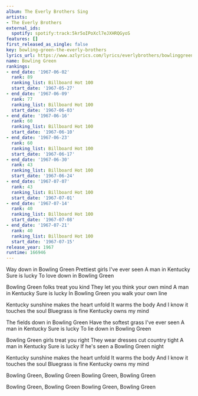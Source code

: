 ```yaml
---
album: The Everly Brothers Sing
artists:
- The Everly Brothers
external_ids:
  spotify: spotify:track:5kr5oIPoXcl7eJXHRQGyoS
features: []
first_released_as_single: false
key: bowling-green-the-everly-brothers
lyrics_url: https://www.azlyrics.com/lyrics/everlybrothers/bowlinggreen.html
name: Bowling Green
rankings:
- end_date: '1967-06-02'
  rank: 89
  ranking_list: Billboard Hot 100
  start_date: '1967-05-27'
- end_date: '1967-06-09'
  rank: 77
  ranking_list: Billboard Hot 100
  start_date: '1967-06-03'
- end_date: '1967-06-16'
  rank: 60
  ranking_list: Billboard Hot 100
  start_date: '1967-06-10'
- end_date: '1967-06-23'
  rank: 60
  ranking_list: Billboard Hot 100
  start_date: '1967-06-17'
- end_date: '1967-06-30'
  rank: 43
  ranking_list: Billboard Hot 100
  start_date: '1967-06-24'
- end_date: '1967-07-07'
  rank: 43
  ranking_list: Billboard Hot 100
  start_date: '1967-07-01'
- end_date: '1967-07-14'
  rank: 40
  ranking_list: Billboard Hot 100
  start_date: '1967-07-08'
- end_date: '1967-07-21'
  rank: 40
  ranking_list: Billboard Hot 100
  start_date: '1967-07-15'
release_year: 1967
runtime: 166946
---
```

Way down in Bowling Green 
Prettiest girls I've ever seen 
A man in Kentucky 
Sure is lucky 
To love down in Bowling Green

Bowling Green folks treat you kind 
They let you think your own mind 
A man in Kentucky 
Sure is lucky 
In Bowling Green you walk your own line

Kentucky sunshine makes the heart unfold 
It warms the body 
And I know it touches the soul 
Bluegrass is fine 
Kentucky owns my mind

The fields down in Bowling Green 
Have the softest grass I've ever seen 
A man in Kentucky 
Sure is lucky 
To lie down in Bowling Green

Bowling Green girls treat you right 
They wear dresses cut country tight 
A man in Kentucky 
Sure is lucky 
If he's seen a Bowling Green night

Kentucky sunshine makes the heart unfold 
It warms the body 
And I know it touches the soul 
Bluegrass is fine 
Kentucky owns my mind

Bowling Green, Bowling Green 
Bowling Green, Bowling Green

Bowling Green, Bowling Green 
Bowling Green, Bowling Green
